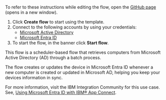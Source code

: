 To refer to these instructions while editing the flow, open the [GitHub page](https://github.com/ot4i/app-connect-templates/tree/main/resources/markdown/Syncs%20Microsoft%20Active%20Directory%20computers%20to%20Microsoft%20Entra%20ID_instructions.md) (opens in a new window).

1. Click **Create flow** to start using the template.
2. Connect to the following accounts by using your credentials:
   - [Microsoft Active Directory](https://www.ibm.com/docs/en/app-connect/containers_cd?topic=apps-microsoft-active-directory)
   - [Microsoft Entra ID](https://www.ibm.com/docs/en/app-connect/containers_cd?topic=apps-microsoft-azure-active-directory)
3. To start the flow, in the banner click **Start flow**.

This flow is a scheduler-based flow that retrieves computers from Microsoft Active Directory (AD) through a batch process.

The flow creates or updates the device in Microsoft Entra ID whenever a new computer is created or updated in Microsoft AD, helping you keep your devices information in sync.

For more information, visit the IBM Integration Community for this use case. See, [Using Microsoft Entra ID with IBM® App Connect](https://community.ibm.com/community/user/integration/blogs/shamini-arumugam1/2022/04/01/using-ibm-app-connect-to-interact-with-msazure-ad).

